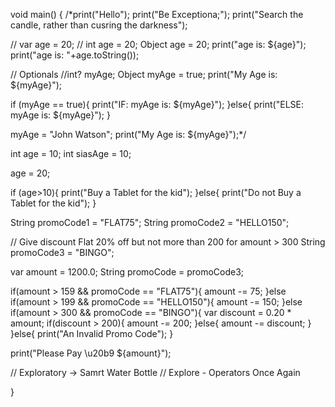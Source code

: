 void main() {
  /*print("Hello");
  print("Be Exceptiona;");
  print("Search the candle, rather than cusring the darkness");
  
  
//   var age = 20;
//   int age = 20;
     Object age = 20;
  print("age is: ${age}");
  print("age is: "+age.toString());
  
  // Optionals
  //int? myAge;
  Object myAge = true;
  print("My Age is: ${myAge}");
  
  if (myAge == true){
    print("IF: myAge is: ${myAge}");
  }else{
    print("ELSE: myAge is: ${myAge}");
  }
  
  myAge = "John Watson";
  print("My Age is: ${myAge}");*/
  
  int age = 10;
  int siasAge = 10;
  
  age = 20;
  
  if (age>10){
    print("Buy a Tablet for the kid");
  }else{
    print("Do not Buy a Tablet for the kid");
  }
  
  String promoCode1 = "FLAT75";
  String promoCode2 = "HELLO150";
  
  // Give discount Flat 20% off but not more than 200 for amount > 300
  String promoCode3 = "BINGO";
  
  var amount = 1200.0;
  String promoCode = promoCode3;
  
  if(amount > 159 && promoCode == "FLAT75"){
    amount -= 75;
  }else if(amount > 199 && promoCode == "HELLO150"){
    amount -= 150;
  }else if(amount > 300 && promoCode == "BINGO"){
    var discount = 0.20 * amount;
    if(discount > 200){
      amount -= 200;
    }else{
      amount -= discount;
    }
  }else{
    print("An Invalid Promo Code");
  }
  
  print("Please Pay \u20b9 ${amount}");
  
  
  // Exploratory -> Samrt Water Bottle
  // Explore - Operators Once Again
  
}
